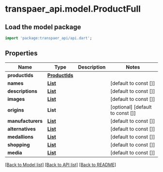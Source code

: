 # transpaer_api.model.ProductFull

## Load the model package
```dart
import 'package:transpaer_api/api.dart';
```

## Properties
Name | Type | Description | Notes
------------ | ------------- | ------------- | -------------
**productIds** | [**ProductIds**](ProductIds.md) |  | 
**names** | [**List<ShortText>**](ShortText.md) |  | [default to const []]
**descriptions** | [**List<LongText>**](LongText.md) |  | [default to const []]
**images** | [**List<Image>**](Image.md) |  | [default to const []]
**origins** | **List<String>** |  | [optional] [default to const []]
**manufacturers** | [**List<OrganisationShort>**](OrganisationShort.md) |  | [default to const []]
**alternatives** | [**List<CategoryAlternatives>**](CategoryAlternatives.md) |  | [default to const []]
**medallions** | [**List<Medallion>**](Medallion.md) |  | [default to const []]
**shopping** | [**List<ShoppingEntry>**](ShoppingEntry.md) |  | [default to const []]
**media** | [**List<Medium>**](Medium.md) |  | [default to const []]

[[Back to Model list]](../README.md#documentation-for-models) [[Back to API list]](../README.md#documentation-for-api-endpoints) [[Back to README]](../README.md)


